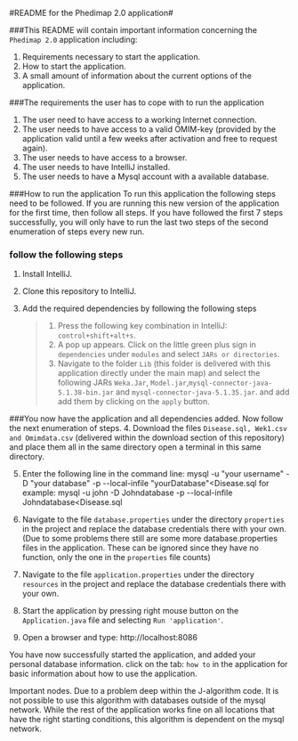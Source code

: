 #README for the Phedimap 2.0 application#

###This README will contain important information concerning the ```Phedimap 2.0``` application including:
1. Requirements necessary to start the application.
2. How to start the application.
3. A small amount of information about the current options of the application. 

###The requirements the user has to cope with to run the application
1. The user need to have access to a working Internet connection. 
2. The user needs to have access to a valid OMIM-key (provided by the application valid until a few weeks after activation and free to request again). 
3. The user needs to have access to a browser. 
4. The user needs to have IntelliJ installed.
5. The user needs to have a Mysql account with a available database.

###How to run the application
To run this application the following steps need to be followed. If you are running this new version of the application for the first time, then follow all steps.
If you have followed the first 7 steps successfully, you will only have to run the last two steps of the second enumeration of steps every new run.


### follow the following steps
1. Install IntelliJ.
2. Clone this repository to IntelliJ.
3. Add the required dependencies by following the following steps

   > 1. Press the following key combination in IntelliJ: ```control+shift+alt+s```.
   > 2. A pop up appears. Click on the little green plus sign in ```dependencies``` under ```modules``` and select ```JARs or directories```.
   > 3. Navigate to the folder ```Lib``` (this folder is delivered with this application directly under the main map) and select the following JARs
   > ```Weka.Jar```,    ```Model.jar```,```mysql-connector-java-5.1.38-bin.jar``` and ```mysql-connector-java-5.1.35.jar```. and add add them by clicking on the ```apply``` button.

###You now have the application and all dependencies added.
Now follow the next enumeration of steps.
4. Download the files ```Disease.sql, Wek1.csv and Omimdata.csv``` (delivered within the download section of this repository) and place them all in the same directory  open a terminal in this same directory.

5. Enter the following line in the command line: mysql -u "your username" -D "your database" -p --local-infile "yourDatabase"<Disease.sql 
   for example: mysql -u john -D Johndatabase -p --local-infile Johndatabase<Disease.sql

6. Navigate to the file ```database.properties``` under the directory ```properties```  in the project and replace the database credentials there with your own.(Due to some problems there still are some more database.properties files in the application. These can be ignored since they have no function, only the one in the ```properties``` file counts)
7. Navigate to the file ```application.properties``` under the directory ```resources``` in the project and replace the database credentials there with your own.
8. Start the application by pressing right mouse button on the ```Application.java``` file and selecting ```Run 'application'```.
9. Open a browser and type: http://localhost:8086

You have now successfully started the application, and added your personal database information. click on the tab: ```how to``` in the application for basic information about how to use the application.


Important nodes. Due to a problem deep within the J-algorithm code. It is not possible to use this algorithm with databases outside of the mysql network. 
While the rest of the application works fine on all locations that have the right starting conditions, this algorithm is dependent on the mysql network.